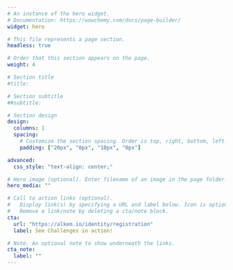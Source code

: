 ```yaml
---
# An instance of the hero widget.
# Documentation: https://wowchemy.com/docs/page-builder/
widget: hero

# This file represents a page section.
headless: true

# Order that this section appears on the page.
weight: 4

# Section title
#title: 

# Section subtitle
##subtitle: 

# Section design
design:
  columns: 1
  spacing:
    # Customize the section spacing. Order is top, right, bottom, left.
    padding: ["20px", "0px", "10px", "0px"]

advanced:
  css_style: "text-align: center;"

# Hero image (optional). Enter filename of an image in the page folder.
hero_media: ""

# Call to action links (optional).
#   Display link(s) by specifying a URL and label below. Icon is optional for `cta`.
#   Remove a link/note by deleting a cta/note block.
cta:
  url: "https://alkem.io/identity/registration"
  label: See Challenges in action!

# Note. An optional note to show underneath the links.
cta_note:
  label: ""
---
```

